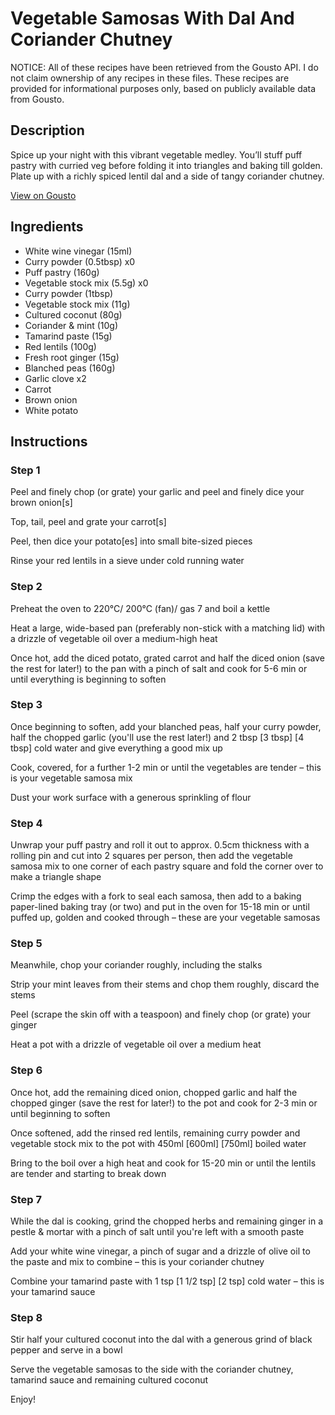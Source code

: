 # Vegetable Samosas With Dal And Coriander Chutney

NOTICE: All of these recipes have been retrieved from the Gousto API. I do not claim ownership of any recipes in these files. These recipes are provided for informational purposes only, based on publicly available data from Gousto.

## Description

Spice up your night with this vibrant vegetable medley. You’ll stuff puff pastry with curried veg before folding it into triangles and baking till golden. Plate up with a richly spiced lentil dal and a side of tangy coriander chutney. 

[View on Gousto](https://www.gousto.co.uk/recipes/cookbook/vegetable-samosas-with-dal-and-coriander-chutney)

## Ingredients

- White wine vinegar (15ml)
- Curry powder (0.5tbsp) x0
- Puff pastry (160g)
- Vegetable stock mix (5.5g) x0
- Curry powder (1tbsp)
- Vegetable stock mix (11g)
- Cultured coconut (80g)
- Coriander & mint (10g)
- Tamarind paste (15g)
- Red lentils (100g)
- Fresh root ginger (15g)
- Blanched peas (160g)
- Garlic clove x2
- Carrot
- Brown onion
- White potato

## Instructions


### Step 1

Peel and finely chop (or grate) your garlic and peel and finely dice your brown onion[s]

Top, tail, peel and grate your carrot[s]

Peel, then dice your potato[es] into small bite-sized pieces

Rinse your red lentils in a sieve under cold running water


### Step 2

Preheat the oven to 220°C/ 200°C (fan)/ gas 7 and boil a kettle

Heat a large, wide-based pan (preferably non-stick with a matching lid) with a drizzle of vegetable oil over a medium-high heat

Once hot, add the diced potato, grated carrot and half the diced onion (save the rest for later!) to the pan with a pinch of salt and cook for 5-6 min<span class="text-danger"> </span>or until everything is beginning to soften


### Step 3

Once beginning to soften, add your blanched peas, half your curry powder, half the chopped garlic (you'll use the rest later!) and 2 tbsp <span class="text-purple">[3 tbsp]</span> <span class="text-danger">[4 tbsp]</span> cold water and give everything a good mix up

Cook, covered, for a further 1-2 min or until the vegetables are tender – this is your vegetable samosa mix

Dust your work surface with a generous sprinkling of flour


### Step 4

Unwrap your puff pastry and roll it out to approx. 0.5cm thickness with a rolling pin and cut into 2 squares per person, then add the vegetable samosa mix to one corner of each pastry square and fold the corner over to make a triangle shape

Crimp the edges with a fork to seal each samosa, then add to a baking paper-lined baking tray (or two) and put in the oven for 15-18 min or until puffed up, golden and cooked through – these are your vegetable samosas


### Step 5

Meanwhile, chop your coriander roughly, including the stalks

Strip your mint leaves from their stems and chop them roughly, discard the stems

Peel (scrape the skin off with a teaspoon) and finely chop (or grate) your ginger

Heat a pot with a drizzle of vegetable oil over a medium heat


### Step 6

Once hot, add the remaining diced onion, chopped garlic and half the chopped ginger (save the rest for later!) to the pot and cook for 2-3 min or until beginning to soften

Once softened, add the rinsed red lentils, remaining curry powder and vegetable stock mix to the pot with 450ml <span class="text-purple">[600ml] </span><span class="text-danger">[750ml] </span>boiled water

Bring to the boil over a high heat and cook for 15-20 min or until the lentils are tender and starting to break down


### Step 7

While the dal is cooking, grind the chopped herbs and remaining ginger in a pestle & mortar with a pinch of salt until you're left with a smooth paste

Add your white wine vinegar, a pinch of sugar and a drizzle of olive oil to the paste and mix to combine – this is your coriander chutney

Combine your tamarind paste with 1 tsp <span class="text-purple">[1 1/2 tsp]</span> <span class="text-danger">[2 tsp]</span> cold water – this is your tamarind sauce

### Step 8

Stir half your cultured coconut into the dal with a generous grind of black pepper and serve in a bowl

Serve the vegetable samosas to the side with the coriander chutney, tamarind sauce and remaining cultured coconut

Enjoy!

